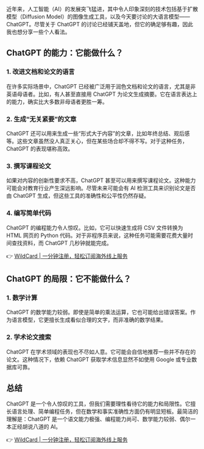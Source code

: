 近年来，人工智能（AI）的发展突飞猛进，其中令人印象深刻的技术包括基于扩散模型（Diffusion Model）的图像生成工具，以及今天要讨论的大语言模型——ChatGPT。尽管关于 ChatGPT 的讨论已经铺天盖地，但它的确足够有趣，因此我也想分享一些个人看法。

## ChatGPT 的能力：它能做什么？

### 1. 改进文档和论文的语言

在许多实际场景中，ChatGPT 已经被广泛用于润色文档和论文的语言，尤其是非英语母语者。比如，有人甚至直接用 ChatGPT 为论文生成摘要。它在语言表达上的能力，确实比大多数非母语者更胜一筹。

### 2. 生成“无关紧要”的文章

ChatGPT 还可以用来生成一些“形式大于内容”的文章，比如年终总结、观后感等。这些文章虽然没人真正关心，但在某些场合却不得不写。对于这种任务，ChatGPT 的表现堪称高效。

### 3. 撰写课程论文

如果对内容的创新性要求不高，ChatGPT 甚至可以用来撰写课程论文。这种能力可能会对教育行业产生深远影响。尽管未来可能会有 AI 检测工具来识别论文是否由 ChatGPT 生成，但这些工具的准确性和公平性仍然存疑。

### 4. 编写简单代码

ChatGPT 的编程能力令人惊叹。比如，它可以快速生成将 CSV 文件转换为 HTML 网页的 Python 代码。对于非程序员来说，这种任务可能需要花费大量时间查找资料，而 ChatGPT 几秒钟就能完成。

👉 [WildCard | 一分钟注册，轻松订阅海外线上服务](https://bit.ly/bewildcard)

## ChatGPT 的局限：它不能做什么？

### 1. 数学计算

ChatGPT 的数学能力较弱。即使是简单的乘法运算，它也可能给出错误答案。作为语言模型，它更擅长生成看似合理的文字，而非准确的数学结果。

### 2. 学术论文搜索

ChatGPT 在学术领域的表现也不尽如人意。它可能会自信地推荐一些并不存在的论文。这种情况下，依赖 ChatGPT 获取学术信息显然不如使用 Google 或专业数据库可靠。

## 总结

ChatGPT 是一个令人惊叹的工具，但我们需要理性看待它的能力和局限性。它擅长语言处理、简单编程任务，但在数学和事实准确性方面仍有明显短板。最简洁的理解是：ChatGPT 是一个语文能力极强、编程能力尚可、数学能力较弱、偶尔一本正经胡说八道的 AI。

👉 [WildCard | 一分钟注册，轻松订阅海外线上服务](https://bit.ly/bewildcard)